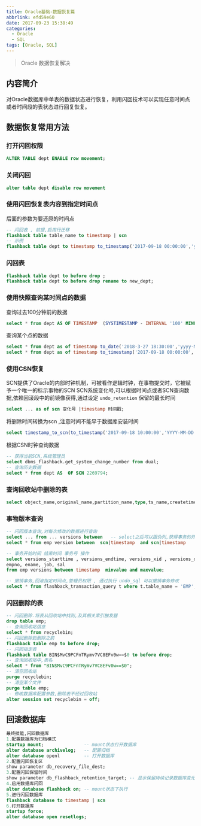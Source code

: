 ```yaml
---
title: Oracle基础-数据恢复篇
abbrlink: efd59e60
date: 2017-09-23 15:38:49
categories:
  - Oracle
  - SQL
tags: [Oracle, SQL]
---
```

> Oracle 数据恢复解决

<!--more-->



## 内容简介

对Oracle数据库中单表的数据状态进行恢复，利用闪回技术可以实现任意时间点或者时间段的表状态进行回复恢复。

## 数据恢复常用方法

### 打开闪回权限
``` sql
ALTER TABLE dept ENABLE row movement;
```
### 关闭闪回

``` sql
alter table dept disable row movement
```

### 使用闪回恢复表内容到指定时间点
后面的参数为要还原的时间点
``` sql
-- 闪回表 , 前提,启用行迁移
flashback table table_name to timestamp | scn
-- 示例
flashback table dept to timestamp to_timestamp('2017-09-18 00:00:00','yyyy-mm-dd hh24:mi:ss');
```

### 闪回表

```sql
flashback table dept to before drop ;
flashback table dept to before drop rename to new_dept;
```

### 使用快照查询某时间点的数据

查询过去100分钟前的数据

``` sql
select * from dept AS OF TIMESTAMP  (SYSTIMESTAMP - INTERVAL '100' MINUTE)     
```

查询某个点的数据

```sql
select * from dept as of timestamp to_date('2018-3-27 18:30:00','yyyy-MM-dd hh24:mi:ss');
select * from dept as of timestamp to_timestamp('2017-09-18 00:00:00','YYYY-MM-DD HH24:MI:SS');
```

### 使用CSN恢复
SCN提供了Oracle的内部时钟机制，可被看作逻辑时钟，在事物提交时，它被赋予一个唯一的标示事物的SCN
SCN系统变化号,可以根据时间点或者SCN查询数据,依赖回滚段中的前镜像获得,通过设定 `undo_retention` 保留的最长时间

```sql
select ... as of scn 变化号 |timestamp 时间戳;
```

将删除时间转换为scn ,注意时间不能早于数据库安装时间

``` sql
select timestamp_to_scn(to_timestamp('2017-09-18 10:00:00','YYYY-MM-DD HH:MI:SS')) from dual; 
```

根据CSN时钟查询数据

``` sql
-- 获得当前SCN,系统管理员
select dbms_flashback.get_system_change_number from dual;
-- 查询历史数据
select * from dept AS  OF SCN 2269794;
```

### 查询回收站中删除的表

``` sql
select object_name,original_name,partition_name,type,ts_name,createtime,droptime from recyclebin;
```

### 事物版本查询

```sql
-- 闪回版本查询,对每次修改的数据进行查询
select ... from ... versions between   -- select之后可以跟伪列,获得事务的开始.结束.SCN号,ID号
select * from emp version between  scn|timestamp  and scn|timestamp

-- 事务开始时间 结束时间 事务号 操作
select versions_starttime , versions_endtime, versions_xid , versions_operation , 
empno, ename, job, sal 
from emp versions between timestamp  minvalue and maxvalue;

-- 撤销事务,回滚指定时间点,管理员权限 , 通过执行 undo_sql 可以撤销事务修改
select * from flashback_transaction_query t where t.table_name = 'EMP';
```

### 闪回删除的表

```sql
-- 闪回删除.将表从回收站中找到,及其相关索引触发器
drop table emp;
-- 查询回收站信息
select * from recyclebin;
-- 闪回删除到删除之前
flashback table emp to before drop;
-- 闪回指定表
flashback table BIN$MvC9PCFnTRymv7VC8EFv0w==$0 to before drop;
-- 查询回收站中,表名
select * from "BIN$MvC9PCFnTRymv7VC8EFv0w==$0";
-- 清空回收站
purge recyclebin; 
-- 清空某个文件
purge table emp;
-- 修改数据库配置参数,删除表不经过回收站
alter session set recyclebin = off;
```



## 回滚数据库

```sql
最终技能,闪回数据库
1.配置数据库为归档模式
startup mount;               -- mount状态打开数据库
alter database archivelog;   -- 配置归档
alter database openl         -- 打开数据库
2.配置闪回恢复区
show parameter db_recovery_file_dest;
3.配置闪回保留时间
show parameter db_flashback_retention_target; -- 显示保留持续记录数据库变化的时间,默认24h
4.启用数据库闪回
alter database flashback on; -- mount状态下执行
5.进行闪回数据库 
flashback database to timestamp | scn
6.打开数据库
startup force;
alter database open resetlogs;
```

